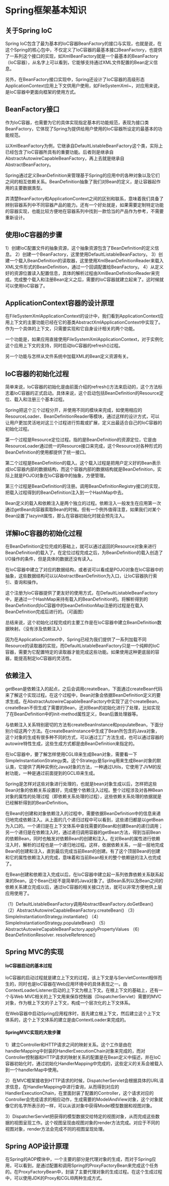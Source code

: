 # Spring框架基本知识
## 关于Spring IoC
Spring IoC包含了最为基本的IoC容器BeanFactory的接口与实现，也就是说，在这个Spring的核心包中，不仅定义了IoC容器的最基本接口BeanFactory，也提供了一系列这个接口的实现，如XmlBeanFactory就是一个最基本的BeanFactory（IoC容器），从名字上可以看到，它能够支持通过XML文件配置的Bean定义信息。

另外，在BeanFactory接口实现中，Spring还设计了IoC容器的高级形态ApplicationContext应用上下文供用户使用，如FileSystemXml\~，对应用来说，是IoC容器中更面向框架的使用方式。

## BeanFactory接口
作为IoC容器，也需要为它的具体实现指定基本的功能规范，表现为接口类BeanFactory，它体现了Spring为提供给用户使用的IoC容器所设定的最基本的功能规范。

以XmlBeanFactory为例，它继承自DefaultListableBeanFactory这个类，实际上已经包含了IoC容器所具有的重要功能。后者则是继承自AbstractAutowireCapableBeanFactory，再上去就是继承自AbstractBeanFactory。

Spring通过定义BeanDefinition来管理基于Spring的应用中的各种对象以及它们之间的相互依赖关系。BeanDefinition抽象了我们对Bean的定义，是让容器起作用的主要数据类型。

弄清楚BeanFactory和ApplicationContext之间的区别和联系，意味着我们具备了辨别容器系列中不同容器产品的能力。还有一个好处就是，如果需要定制特定功能的容器实现，也能比较方便地在容器系列中找到一款恰当的产品作为参考，不需要重新设计。

## 使用IoC容器的步骤
1）创建IoC配置文件的抽象资源，这个抽象资源包含了BeanDefinition的定义信息。
2）创建一个BeanFactory，这里使用DefaultListableBeanFactory。
3）创建一个载入BeanDefinition的读取器，这里使用XmlBeanDefinitionReader来载入XML文件形式的BeanDefinition，通过一个回调配置给BeanFactory。
4）从定义好的资源位置读入配置信息，具体的解析过程由XmlBeanDefinitionReader来完成。完成整个载入和注册Bean定义之后，需要的IoC容器就建立起来了。这时候就可以使用IoC容器了。

## ApplicationContext容器的设计原理
在FileSystemXmlApplicationContext的设计中，我们看到ApplicationContext应用上下文的主要功能已经在它的基类AbstractXmlApplicationContext中实现了。作为一个具体的上下文，只需要实现和它自身设计相关的两个功能。

一个功能是，如果应用直接使用FileSystemXmlApplicationContext，对于实例化这个应用上下文的支持，同时启动IoC容器的refresh()过程。

另一个功能与怎样从文件系统中加载XML的Bean定义资源有关。

## IoC容器的初始化过程
简单来说，IoC容器的初始化是由前面介绍的refresh()方法来启动的，这个方法标志着IoC容器的正式启动。具体来说，这个启动包括BeanDefinition的Resource定位、载入和注册三个基本过程。

Spring把这个三个过程分开，并使用不同的模块来完成，如使用相应的ResourceLoader、BeanDefinitionReader等模块，通过这样的设计方式，可以让用户更加灵活地对这三个过程进行剪裁或扩展，定义出最适合自己的IoC容器的初始化过程。

第一个过程是Resource定位过程。指的是BeanDefinition的资源定位，它是由ResourceLoader通过统一的Resource接口来完成，这个Resource对各种形式的BeanDefinition的使用都提供了统一接口。

第二个过程是BeanDefinition的载入。这个载入过程是把用户定义好的Bean表示成IoC容器内部的数据结构，而这个容器内部的数据结构就是BeanDefinition，实际上就是POJO对象在IoC容器中的抽象，方便管理。

第三个过程是BeanDefinition的注册。调用BeanDefinitionRegistry接口的实现，把载入过程得到的BeanDefinition注入到一个HashMap中去。

Bean定义的载入和依赖注入是两个独立的过程。依赖注入一般发生在应用第一次通过getBean向容器索取Bean的时候。但有一个例外值得注意，如果我们对某个Bean设置了lazyinit属性，那么在容器初始化时就会预先注入。

## 详解IoC容器的初始化过程
在BeanDefinition定位完成的基础上，就可以通过返回的Resource对象来进行BeanDefinition的载入了。在定位过程完成之后，为BeanDefinition的载入创造了I/O操作的条件，但是具体的数据还没有读入。

在IoC容器中建立了对应的数据结构，或者说可以看成是POJO对象在IoC容器中的抽象，这些数据结构可以以AbstractBeanDefinition为入口，让IoC容器执行索引、查询和操作。

这个注册为IoC容器提供了更友好的使用方式，在DefaultListableBeanFactory中，是通过一个HashMap来持有载入的BeanDefinition的。将解析得到的BeanDefinition向IoC容器中的beanDefinitionMap注册的过程是在载入BeanDefinition完成后进行的。（可画图）

总结来说，这个初始化过程完成的主要工作是在IoC容器中建立BeanDefinition数据映射。（没有涉及依赖注入）

因为在ApplicationContext中，Spring已经为我们提供了一系列加载不同Resource的读取器的实现，而DefaultListableBeanFactory只是一个纯粹的IoC容器，需要为它配置特定的读取器才能完成这些功能。如果使用这种更底层的容器，能提高制定IoC容器的灵活性。

## 依赖注入
getBean是依赖注入的起点，之后会调用createBean，下面通过createBean代码来了解这个实现过程。在这个过程中，Bean对象会依据BeanDefinition定义的要求生成。在AbstractAutowireCapableBeanFactory中实现了这个createBean，createBean不但生成了需要的Bean，还对Bean的初始化进行了处理，比如实现了在BeanDefinition中的init-method属性定义，Bean后置处理器等。

与依赖注入关系特别密切的方法有createBeanInstance和populateBean，下面分别介绍这两个方法。在createBeanInstance中生成了Bean所包含的Java对象，这个对象的生成有很多种不同的方式，可以通过工厂方法生成，也可以通过容器的autowire特性生成，这些生成方式都是由BeanDefinition来指定的。

在IoC容器中，要了解怎样使用CGLIB来生成Bean对象，需要看一下SimpleInstantiationStrategy类。这个Strategy是Spring用来生成Bean对象的默认类，它提供了两种实例化Java对象的方法，一种通过Utils，它使用了JVM的反射功能，一种是通过前面提到的GCLIB来生成。

Spring是怎样对这些对象进行处理的，也就是bean对象生成以后，怎样把这些Bean对象的依赖关系设置好，完成整个依赖注入过程。整个过程涉及对各种Bean对象的属性的处理过程（即依赖关系处理的过程），这些依赖关系处理的依据就是已经解析得到的BeanDefinition。

在Bean的创建和对象依赖注入的过程中，需要依据BeanDefinition中的信息来递归地完成依赖注入。从上面的几个递归过程中可以看到，这些递归都是以getBean为入口的。一个递归是在上下文体系中查找需要的Bean和创建Bean的递归调用；另一个递归是在依赖注入时，通过递归调用容器的getBean方法，得到当前Bean的依赖Bean，同时也触发对依赖Bean的创建和注入。在对Bean的属性进行依赖注入时，解析的过程也是一个递归地过程。这样，依据依赖关系，一层一层地完成Bean的创建和注入，直到最后完成当前Bean的创建。有了这个顶层Bean的创建和它的属性依赖注入的完成，意味着和当前Bean相关的整个依赖链的注入也完成了。

在Bean创建和依赖注入完成以后，在IoC容器中建立起一系列依靠依赖关系联系起来的Bean，这个Bean已经不是简单的Java对象了。该Bean系列以及Bean之间的依赖关系建立完成以后，通过IoC容器的相关接口方法，就可以非常方便地供上层应用使用了。

（1）DefaultListableBeanFactory调用AbstractBeanFactory.doGetBean()
（2）AbstractAutowireCapableBeanFactory.createBean()
（3）SimpleInstantiationStrategy.instantiate()
（4）SimpleInstantiationStrategy.populateBean()
（5）AbstractAutowireCapableBeanFactory.applyPropertyValues
（6）BeanDefinitionResolver. resolveReference()

## Spring MVC的实现
#### IoC容器启动的基本过程
IoC容器的启动过程就是建立上下文的过程，该上下文是与ServletContext相伴而生的，同时也是IoC容器在Web应用环境中的具体表现之一。由ContextLoaderListener启动的上下文为根上下文。在根上下文的基础上，还有一个与Web MVC相关的上下文用来保存控制器（DispatcherServlet）需要的MVC对象，作为根上下文的子上下文，构成一个层次化的上下文体系。

在Web容器中启动Spring应用程序时，首先建立根上下文，然后建立这个上下文体系的，这个上下文体系的建立是由ContextLoader来完成的。
#### SpringMVC实现的大致步骤
1）建立Controller和HTTP请求之间的映射关系。这个工作是由在handlerMapping中封装的HandlerExecutionChain对象来完成的，而对Controller控制器和HTTP请求的映射关系的配置是在Bean定义中描述，并在IoC容器初始化时，通过初始化HandlerMapping中完成的，这些定义的关系会被载入到一个handlerMap中使用。

2）在MVC框架接收到HTTP请求的时候，DispatcherServlet会根据具体的URL请求信息，在HandlerMapping中进行查询，从而得到对应的HandlerExecutionChain，在里面封装了配置的Controller，这个请求对应的Controller会完成请求的相应动作，生成需要的ModelAndView对象，这个对象就像它的名字所表示的一样，可以从该对象中获得Model模型数据和视图对象。

3）DispatcherServlet把获得的模型数据交给特定的视图对象，从而完成这些数据的视图呈现工作。这个视图呈现由视图对象的render方法完成。对应于不同的视图对象，render方法会完成不同的视图呈现处理。

## Spring AOP设计原理
在Spring的AOP模块中，一个主要的部分是代理对象的生成，而对于Spring应用，可以看到，是通过配置和调用Spring的ProxyFactoryBean来完成这个任务的。在ProxyFactoryBean中，封装了主要代理对象的生成过程。在这个生成过程中，可以使用JDK的Proxy和CGLIB两种生成方式。












